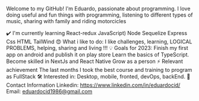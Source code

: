 Welcome to my GitHub! I'm Eduardo, passionate about programming. I love doing useful and fun things with programming, listening to different types of music, sharing with family and riding motorcicles

✔️ I'm currently learning
React-redux
JavaScript)
Node
Sequelize
Express
Css
HTML
TailWind
😍 What i like to do:
I like challenges, learning, LOGICAL PROBLEMS, helping, sharing and living !!!
💡 Goals for 2023:
Finish my first app on android and publish it on play store
Learn the basics of TypeScript.
Become skilled in NextJs and React Native
Grow as a person
⚡ Relevant achievement
The last months I took the best course and training to program as FullStack
🛠 Interested in:
Desktop, mobile, fronted, devOps, backEnd.
📲 Contact Information
Linkedin: https://www.linkedin.com/in/eduardocid/
Email: eduardocid1986@gmail.com

